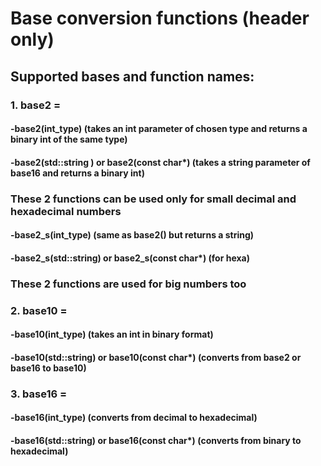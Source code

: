 # Base conversion functions (header only)
## Supported bases and function names:
### 1. base2 =  
####         -base2(int_type) (takes an int parameter of chosen type and returns a binary int of the same type)
####         -base2(std::string ) or base2(const char*) (takes a string parameter of base16 and returns a binary int)

### **These 2 functions can be used only for __small__ decimal and hexadecimal numbers**

####         -base2_s(int_type) (same as base2() but returns a string)
####         -base2_s(std::string) or base2_s(const char*) (for hexa)

### **These 2 functions are used for __big__ numbers too**

### 2. base10 =
####          -base10(int_type) (takes an int in binary format)
####          -base10(std::string) or base10(const char*) (converts from base2 or base16 to base10)
### 3. base16 = 
####          -base16(int_type) (converts from decimal to hexadecimal)
####          -base16(std::string) or base16(const char*) (converts from binary to hexadecimal)

